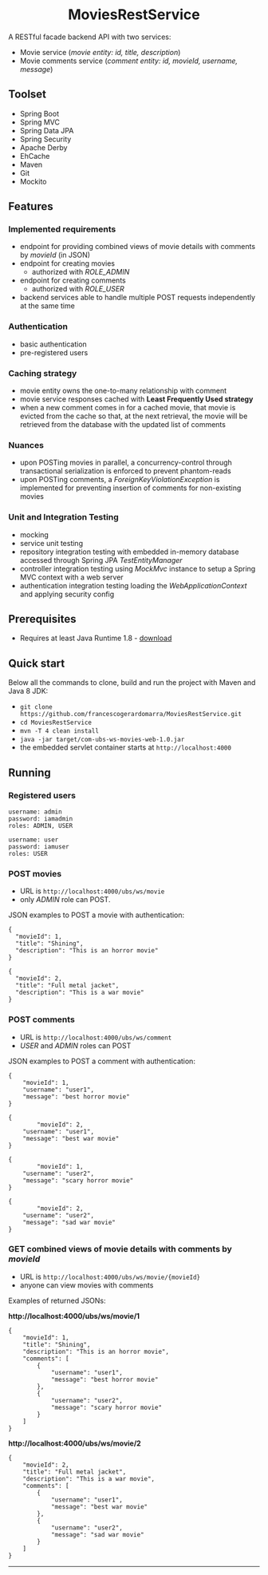 <h1 align="center">
    MoviesRestService
</h1>

A RESTful facade backend API with two services:
- Movie service (*movie entity: id, title, description*)
- Movie comments service (*comment entity: id, movieId, username, message*)

## Toolset
- Spring Boot
- Spring MVC
- Spring Data JPA
- Spring Security
- Apache Derby
- EhCache
- Maven
- Git
- Mockito

## Features
### Implemented requirements
- endpoint for providing combined views of movie details with comments by *movieId* (in JSON)
- endpoint for creating movies
    - authorized with *ROLE_ADMIN*
- endpoint for creating comments
    - authorized with *ROLE_USER*
- backend services able to handle multiple POST requests independently at the same time

### Authentication
- basic authentication
- pre-registered users

### Caching strategy
- movie entity owns the one-to-many relationship with comment
- movie service responses cached with **Least Frequently Used strategy**
- when a new comment comes in for a cached movie, that movie is evicted from the cache so that, at the next retrieval, the movie will be retrieved from the database with the updated list of comments

### Nuances
- upon POSTing movies in parallel, a concurrency-control through transactional serialization is enforced to prevent phantom-reads
- upon POSTing comments, a *ForeignKeyViolationException* is implemented for preventing insertion of comments for non-existing movies

### Unit and Integration Testing
- mocking
- service unit testing
- repository integration testing with embedded in-memory database accessed through Spring JPA *TestEntityManager*
- controller integration testing using *MockMvc* instance to setup a Spring MVC context with a web server
- authentication integration testing loading the *WebApplicationContext* and applying security config

## Prerequisites
- Requires at least Java Runtime 1.8 - [download](http://www.oracle.com/technetwork/java/javase/downloads/jre8-downloads-2133155.html)

## Quick start
Below all the commands to clone, build and run the project with Maven and Java 8 JDK:
- `git clone https://github.com/francescogerardomarra/MoviesRestService.git`
- `cd MoviesRestService`
- `mvn -T 4 clean install`
- `java -jar target/com-ubs-ws-movies-web-1.0.jar`
- the embedded servlet container starts at `http://localhost:4000`

## Running
### Registered users
````
username: admin
password: iamadmin
roles: ADMIN, USER

username: user
password: iamuser
roles: USER
````

### POST movies 
- URL is `http://localhost:4000/ubs/ws/movie`
- only *ADMIN* role can POST.

JSON examples to POST a movie with authentication:
````
{
  "movieId": 1,
  "title": "Shining",
  "description": "This is an horror movie"
}

{
  "movieId": 2,
  "title": "Full metal jacket",
  "description": "This is a war movie"
}
````

### POST comments
- URL is `http://localhost:4000/ubs/ws/comment`
- *USER* and *ADMIN* roles can POST

JSON examples to POST a comment with authentication:
````
{
	"movieId": 1,
	"username": "user1",
	"message": "best horror movie"
}

{
        "movieId": 2,
	"username": "user1",
	"message": "best war movie"
}

{
        "movieId": 1,
	"username": "user2",
	"message": "scary horror movie"
}

{
        "movieId": 2,
	"username": "user2",
	"message": "sad war movie"
}
````

### GET combined views of movie details with comments by *movieId*

- URL is `http://localhost:4000/ubs/ws/movie/{movieId}`
- anyone can view movies with comments

Examples of returned JSONs:

**http://localhost:4000/ubs/ws/movie/1**
````
{
    "movieId": 1,
    "title": "Shining",
    "description": "This is an horror movie",
    "comments": [
        {
            "username": "user1",
            "message": "best horror movie"
        },
        {
            "username": "user2",
            "message": "scary horror movie"
        }
    ]
}
````

**http://localhost:4000/ubs/ws/movie/2**
````
{
    "movieId": 2,
    "title": "Full metal jacket",
    "description": "This is a war movie",
    "comments": [
        {
            "username": "user1",
            "message": "best war movie"
        },
        {
            "username": "user2",
            "message": "sad war movie"
        }
    ]
}
````
****
